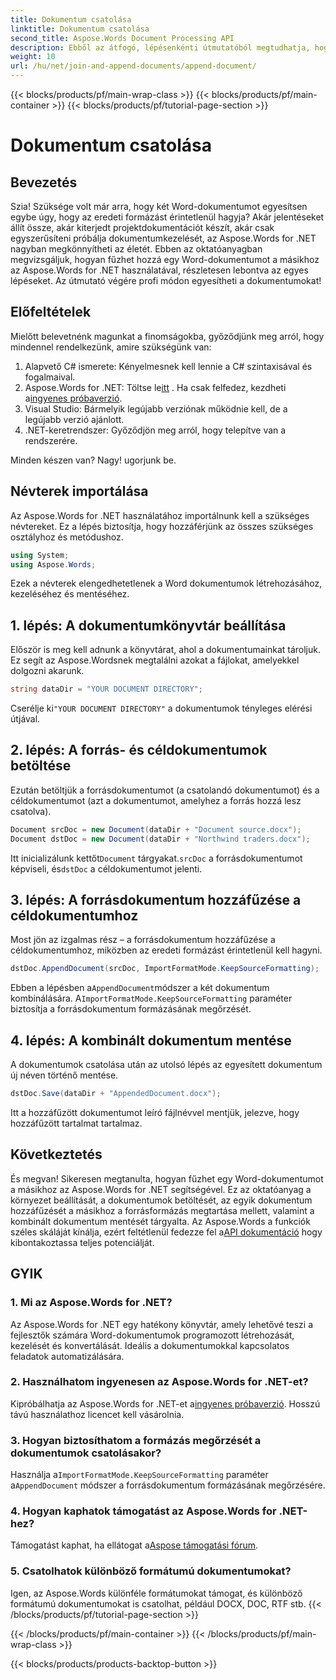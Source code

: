 ```yaml
---
title: Dokumentum csatolása
linktitle: Dokumentum csatolása
second_title: Aspose.Words Document Processing API
description: Ebből az átfogó, lépésenkénti útmutatóból megtudhatja, hogyan fűzhet hozzá Word-dokumentumokat az Aspose.Words for .NET használatával. Tökéletes a dokumentumok munkafolyamatának automatizálásához.
weight: 10
url: /hu/net/join-and-append-documents/append-document/
---
```


{{< blocks/products/pf/main-wrap-class >}}
{{< blocks/products/pf/main-container >}}
{{< blocks/products/pf/tutorial-page-section >}}

# Dokumentum csatolása


## Bevezetés

Szia! Szüksége volt már arra, hogy két Word-dokumentumot egyesítsen egybe úgy, hogy az eredeti formázást érintetlenül hagyja? Akár jelentéseket állít össze, akár kiterjedt projektdokumentációt készít, akár csak egyszerűsíteni próbálja dokumentumkezelését, az Aspose.Words for .NET nagyban megkönnyítheti az életét. Ebben az oktatóanyagban megvizsgáljuk, hogyan fűzhet hozzá egy Word-dokumentumot a másikhoz az Aspose.Words for .NET használatával, részletesen lebontva az egyes lépéseket. Az útmutató végére profi módon egyesítheti a dokumentumokat!

## Előfeltételek

Mielőtt belevetnénk magunkat a finomságokba, győződjünk meg arról, hogy mindennel rendelkezünk, amire szükségünk van:

1. Alapvető C# ismerete: Kényelmesnek kell lennie a C# szintaxisával és fogalmaival.
2.  Aspose.Words for .NET: Töltse le[itt](https://releases.aspose.com/words/net/) . Ha csak felfedez, kezdheti a[ingyenes próbaverzió](https://releases.aspose.com/).
3. Visual Studio: Bármelyik legújabb verziónak működnie kell, de a legújabb verzió ajánlott.
4. .NET-keretrendszer: Győződjön meg arról, hogy telepítve van a rendszerére.

Minden készen van? Nagy! ugorjunk be.

## Névterek importálása

Az Aspose.Words for .NET használatához importálnunk kell a szükséges névtereket. Ez a lépés biztosítja, hogy hozzáférjünk az összes szükséges osztályhoz és metódushoz.

```csharp
using System;
using Aspose.Words;
```

Ezek a névterek elengedhetetlenek a Word dokumentumok létrehozásához, kezeléséhez és mentéséhez.

## 1. lépés: A dokumentumkönyvtár beállítása

Először is meg kell adnunk a könyvtárat, ahol a dokumentumainkat tároljuk. Ez segít az Aspose.Wordsnek megtalálni azokat a fájlokat, amelyekkel dolgozni akarunk.

```csharp
string dataDir = "YOUR DOCUMENT DIRECTORY";
```

 Cserélje ki`"YOUR DOCUMENT DIRECTORY"` a dokumentumok tényleges elérési útjával.

## 2. lépés: A forrás- és céldokumentumok betöltése

Ezután betöltjük a forrásdokumentumot (a csatolandó dokumentumot) és a céldokumentumot (azt a dokumentumot, amelyhez a forrás hozzá lesz csatolva).

```csharp
Document srcDoc = new Document(dataDir + "Document source.docx");
Document dstDoc = new Document(dataDir + "Northwind traders.docx");
```

 Itt inicializálunk kettőt`Document` tárgyakat.`srcDoc` a forrásdokumentumot képviseli, és`dstDoc` a céldokumentumot jelenti.

## 3. lépés: A forrásdokumentum hozzáfűzése a céldokumentumhoz

Most jön az izgalmas rész – a forrásdokumentum hozzáfűzése a céldokumentumhoz, miközben az eredeti formázást érintetlenül kell hagyni.

```csharp
dstDoc.AppendDocument(srcDoc, ImportFormatMode.KeepSourceFormatting);
```

 Ebben a lépésben a`AppendDocument`módszer a két dokumentum kombinálására. A`ImportFormatMode.KeepSourceFormatting` paraméter biztosítja a forrásdokumentum formázásának megőrzését.

## 4. lépés: A kombinált dokumentum mentése

A dokumentumok csatolása után az utolsó lépés az egyesített dokumentum új néven történő mentése.

```csharp
dstDoc.Save(dataDir + "AppendedDocument.docx");
```

Itt a hozzáfűzött dokumentumot leíró fájlnévvel mentjük, jelezve, hogy hozzáfűzött tartalmat tartalmaz.

## Következtetés

 És megvan! Sikeresen megtanulta, hogyan fűzhet egy Word-dokumentumot a másikhoz az Aspose.Words for .NET segítségével. Ez az oktatóanyag a környezet beállítását, a dokumentumok betöltését, az egyik dokumentum hozzáfűzését a másikhoz a forrásformázás megtartása mellett, valamint a kombinált dokumentum mentését tárgyalta. Az Aspose.Words a funkciók széles skáláját kínálja, ezért feltétlenül fedezze fel a[API dokumentáció](https://reference.aspose.com/words/net/) hogy kibontakoztassa teljes potenciálját.

## GYIK

### 1. Mi az Aspose.Words for .NET?

Az Aspose.Words for .NET egy hatékony könyvtár, amely lehetővé teszi a fejlesztők számára Word-dokumentumok programozott létrehozását, kezelését és konvertálását. Ideális a dokumentumokkal kapcsolatos feladatok automatizálására.

### 2. Használhatom ingyenesen az Aspose.Words for .NET-et?

 Kipróbálhatja az Aspose.Words for .NET-et a[ingyenes próbaverzió](https://releases.aspose.com/). Hosszú távú használathoz licencet kell vásárolnia.

### 3. Hogyan biztosíthatom a formázás megőrzését a dokumentumok csatolásakor?

 Használja a`ImportFormatMode.KeepSourceFormatting` paraméter a`AppendDocument` módszer a forrásdokumentum formázásának megőrzésére.

### 4. Hogyan kaphatok támogatást az Aspose.Words for .NET-hez?

 Támogatást kaphat, ha ellátogat a[Aspose támogatási fórum](https://forum.aspose.com/c/words/8).

### 5. Csatolhatok különböző formátumú dokumentumokat?

Igen, az Aspose.Words különféle formátumokat támogat, és különböző formátumú dokumentumokat is csatolhat, például DOCX, DOC, RTF stb.
{{< /blocks/products/pf/tutorial-page-section >}}

{{< /blocks/products/pf/main-container >}}
{{< /blocks/products/pf/main-wrap-class >}}

{{< blocks/products/products-backtop-button >}}
